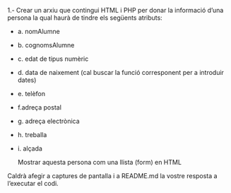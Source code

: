 

1.- Crear un arxiu que contingui HTML i PHP per donar la informació d’una persona la qual haurà de tindre els següents atributs:
* a. nomAlumne
* b. cognomsAlumne
* c. edat de tipus numèric
* d. data de naixement (cal buscar la funció corresponent per a introduir dates)
* e. telèfon
* f.adreça postal
* g. adreça electrònica
* h. treballa
* i. alçada

    Mostrar aquesta persona com una llista (form) en HTML

Caldrà afegir a captures de pantalla i a README.md la vostre resposta a l’executar el codi.